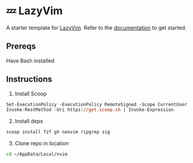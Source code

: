 # 💤 LazyVim

A starter template for [LazyVim](https://github.com/LazyVim/LazyVim).
Refer to the [documentation](https://lazyvim.github.io/installation) to get started.

## Prereqs

Have Bash installed

## Instructions

1. Install Scoop

  ```ps
  Set-ExecutionPolicy -ExecutionPolicy RemoteSigned -Scope CurrentUser
  Invoke-RestMethod -Uri https://get.scoop.sh | Invoke-Expression
  ```

2. Install deps

  ```bash
  scoop install fzf gh neovim ripgrep zig
  ```

3. Clone repo in location

  ```bash
  cd ~/AppData/Local/nvim
  ```
